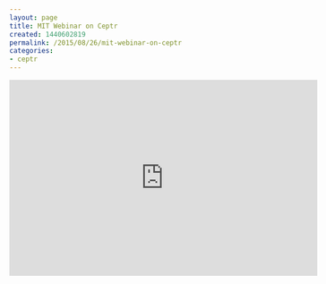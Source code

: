 ```yaml
---
layout: page
title: MIT Webinar on Ceptr
created: 1440602819
permalink: /2015/08/26/mit-webinar-on-ceptr
categories:
- ceptr
---
```

<p><iframe allowfullscreen="" frameborder="0" height="350" src="https://www.youtube.com/embed/3Db-8lD1lNA" width="550"></iframe></p>
